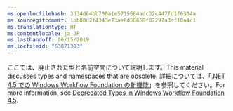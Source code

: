 ```yaml
---
ms.openlocfilehash: 3d34d64bb700a1e5715684adc32c447fd1f6304a
ms.sourcegitcommit: 1bb00d2f4343e73ae8d58668f02297a3cf10a4c1
ms.translationtype: HT
ms.contentlocale: ja-JP
ms.lasthandoff: 06/15/2019
ms.locfileid: "63871303"
---
```

<span data-ttu-id="df28a-101">ここでは、廃止された型と名前空間について説明します。</span><span class="sxs-lookup"><span data-stu-id="df28a-101">This material discusses types and namespaces that are obsolete.</span></span> <span data-ttu-id="df28a-102">詳細については、「[.NET 4.5 での Windows Workflow Foundation の新機能](https://aka.ms/wfdeprecatedtypes)」を参照してください。</span><span class="sxs-lookup"><span data-stu-id="df28a-102">For more information, see [Deprecated Types in Windows Workflow Foundation 4.5](https://aka.ms/wfdeprecatedtypes).</span></span>